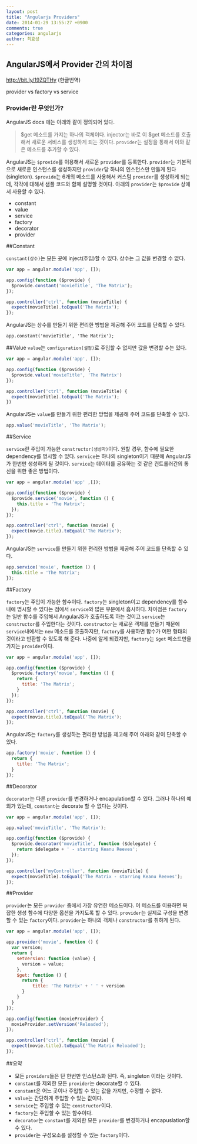 ```yaml
---
layout: post
title: "Angularjs Providers"
date: 2014-01-29 13:55:27 +0900
comments: true
categories: angularjs
author: 최효성
---
```


**AngularJS에서 Provider 간의 차이점**
-------------------------------

http://bit.ly/19ZQTHy (한글번역)
<!--more-->
provider vs factory vs service

### Provider란 무엇인가?

AngularJS docs 에는 아래와 같이 정의되어 있다.

> $get 메소드를 가지는 하나의 객체이다. injector는 바로 이 $get 메소드를 호출해서 새로운 서비스를 생성하게 되는 것이다. `provider`는 설정을 통해서 이와 같은 메소드를 추가할 수 있다.

AngularJS는 `$provide`를 이용해서 새로운 `provider`를 등록한다. `provider`는 기본적으로 새로운 인스턴스를 생성하지만 `provider`당 하나의 인스턴스만 만들게 된다(singleton). `$provide`는 6개의 메소드를 사용해서 커스텀 `provider`를 생성하게 되는데, 각각에 대해서 샘플 코드와 함께 설명할 것이다. 아래의 `provider`는 `$provide` 상에서 사용할 수 있다.

- constant
- value
- service
- factory
- decorator
- provider

##Constant

`constant(상수)`는 모든 곳에 inject(주입)할 수 있다. 상수는 그 값을 변경할 수 없다.

```javascript
var app = angular.module('app', []);

app.config(function ($provide) {
  $provide.constant('movieTitle', 'The Matrix');
});

app.controller('ctrl', function (movieTitle) {
  expect(movieTitle).toEqual('The Matrix');
});
```

AngularJS는 상수를 만들기 위한 편리한 방법을 제공해 주어 코드를 단축할 수 있다.

    app.constant('movieTitle', 'The Matrix');

##Value
`value`는 `configuration(설정)`로 주입할 수 없지만 값을 변경할 수는 있다.

```javascript
var app = angular.module('app', []);

app.config(function ($provide) {
  $provide.value('movieTitle', 'The Matrix')
});

app.controller('ctrl', function (movieTitle) {
  expect(movieTitle).toEqual('The Matrix');
})
```

AngularJS는 `value`를 만들기 위한 편리한 방법을 제공해 주어 코드를 단축할 수 있다.

```javascript
app.value('movieTitle', 'The Matrix');
```

##Service

`service`란 주입이 가능한 `constructor(생성자)`이다. 원할 경우, 함수에 필요한 dependency를 명시할 수 있다. `service`는 하나의 singleton이기 때문에 AngularJS가 한번만 생성하게 될 것이다. `service`는 데이터를 공유하는 것 같은 컨트롤러간의 통신을 위한 좋은 방법이다.

```javascript
var app = angular.module('app' ,[]);

app.config(function ($provide) {
  $provide.service('movie', function () {
    this.title = 'The Matrix';
  });
});

app.controller('ctrl', function (movie) {
  expect(movie.title).toEqual('The Matrix');
});
```
AngularJS는 `service`를 만들기 위한 편리한 방법을 제공해 주어 코드를 단축할 수 있다.

```javascript
app.service('movie', function () {
  this.title = 'The Matrix';
});
```

##Factory

`factory`는 주입이 가능한 함수이다. `factory`는 singleton이고 dependency를 함수내에 명시할 수 있다는 점에서 `service`와 많은 부분에서 흡사하다. 차이점은 `factory`는 일반 함수를 주입해서 AngularJS가 호출하도록 하는 것이고 `service`는 `constructor`를 주입한다는 것이다. `constructor`는 새로운 객체를 만들기 때문에 `service`내에서는 `new` 메소드를 호출하지만, `factory`를 사용하면 함수가 어떤 형태의 것이라고 반환할 수 있도록 해 준다. 나중에 알게 되겠지만, `factory`는 `$get` 메소드만을 가지는 `provider`이다.

```javascript
var app = angular.module('app', []);

app.config(function ($provide) {
  $provide.factory('movie', function () {
    return {
      title: 'The Matrix';
    }
  });
});

app.controller('ctrl', function (movie) {
  expect(movie.title).toEqual('The Matrix');
});
```
AngularJS는 `factory`를 생성하는 편리한 방법을 제고해 주어 아래와 같이 단축할 수 있다.

```javascript
app.factory('movie', function () {
  return {
    title: 'The Matrix';
  }
});
```

##Decorator

`decorator`는 다른 `provider`를 변경하거나 encapulation할 수 있다. 그러나 하나의 예외가 있는데, `constant`는 decorate 할 수 없다는 것이다.

```javascript
var app = angular.module('app', []);

app.value('movieTitle', 'The Matrix');

app.config(function ($provide) {
  $provide.decorator('movieTitle', function ($delegate) {
    return $delegate + ' - starring Keanu Reeves';
  });
});

app.controller('myController', function (movieTitle) {
  expect(movieTitle).toEqual('The Matrix - starring Keanu Reeves');
});
```

##Provider

`provider`는 모든 `provider` 중에서 가장 유연한 메소드이다. 이 메소드를 이용하면 복잡한 생성 함수에 다양한 옵션을 가지도록 할 수 있다. `provider`는 실제로 구성을 변경할 수 있는 `factory`이다. `provider`는 하나의 객체나 `constructor`를 취하게 된다.

```javascript
var app = angular.module('app', []);

app.provider('movie', function () {
  var version;
  return {
    setVersion: function (value) {
      version = value;
    },
    $get: function () {
      return {
          title: 'The Matrix' + ' ' + version
      }
    }
  }
});

app.config(function (movieProvider) {
  movieProvider.setVersion('Reloaded');
});

app.controller('ctrl', function (movie) {
  expect(movie.title).toEqual('The Matrix Reloaded');
});
```
##요약

- 모든 `providers`들은 단 한번만 인스턴스화 된다. 즉, singleton 이라는 것이다.
- `constant`를 제외한 모든 `provider`는 decorate할 수 있다.
- `constant`은 어느 곳이나 주입할 수 있는 값을 가지만, 수정할 수 없다.
- `value`는 간단하게 주입할 수 있는 값이다.
- `service`는 주입할 수 있는 `constructor`이다.
- `factory`는 주입할 수 있는 함수이다.
- `decorator`는 `constant`를 제외한 모든 `provider`를 변경하거나 encapuslation할 수 있다.
- `provider`는 구성요소를 설정할 수 있는 `factory`이다.
